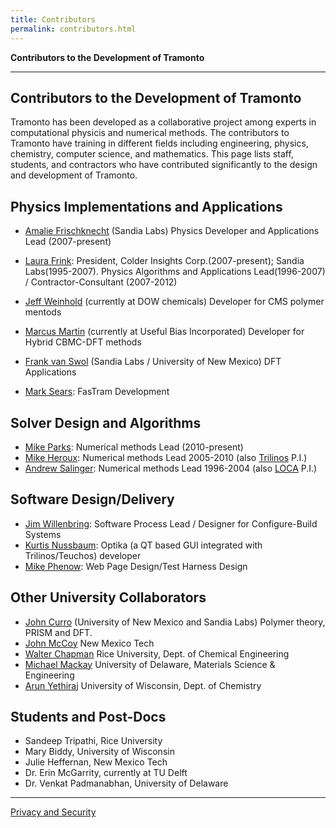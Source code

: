 ```yaml
---
title: Contributors
permalink: contributors.html
---
```


**Contributors to the Development of Tramonto**

***

## Contributors to the Development of Tramonto

Tramonto has been developed as a collaborative project among experts in computational physicis and numerical methods. The contributors to Tramonto have training in different fields including engineering, physics, chemistry, computer science, and mathematics. This page lists staff, students, and contractors who have contributed significantly to the design and development of Tramonto.

## Physics Implementations and Applications

*   [Amalie Frischknecht](mailto:alfrisc@sandia.gov) (Sandia Labs) Physics Developer and Applications Lead (2007-present)
*   [Laura Frink](mailto:ljdfrink@gmail.com): President, Colder Insights Corp.(2007-present); Sandia Labs(1995-2007).
    Physics Algorithms and Applications Lead(1996-2007) / Contractor-Consultant (2007-2012)

*   [Jeff Weinhold](mailto:JWeinhold@dow.com) (currently at DOW chemicals) Developer for CMS polymer mentods
*   [Marcus Martin](mailto:marcus_martin@users.sourceforge.net) (currently at Useful Bias Incorporated) Developer for Hybrid CBMC-DFT methods
*   [Frank van Swol](mailto:fbvansw@sandia.gov) (Sandia Labs / University of New Mexico) DFT Applications
*   [Mark Sears](mailto:mpsears@sandia.gov): FasTram Development

## Solver Design and Algorithms

*   [Mike Parks](mailto:mlparks@sandia.gov): Numerical methods Lead (2010-present)
*   [Mike Heroux](mailto:maherou@sandia.gov): Numerical methods Lead 2005-2010 (also [Trilinos](http://trilinos.sandia.gov) P.I.)
*   [Andrew Salinger](mailto:agsalin@sandia.gov): Numerical methods Lead 1996-2004 (also [LOCA](http://software.sandia.gov/nox) P.I.)

## Software Design/Delivery

*   [Jim Willenbring](mailto:jmwille@sandia.gov): Software Process Lead / Designer for Configure-Build Systems
*   [Kurtis Nussbaum](mailto:@sandia.gov): Optika (a QT based GUI integrated with Trilinos/Teuchos) developer
*   [Mike Phenow](mailto:mnpheno@sandia.gov): Web Page Design/Test Harness Design

## Other University Collaborators

*   [John Curro](mailto:jgcurro@unm.edu) (University of New Mexico and Sandia Labs) Polymer theory, PRISM and DFT.
*   [John McCoy](http://infohost.nmt.edu/~cheme/ChE%20Faculty/mccoy.htm) New Mexico Tech
*   [Walter Chapman](http://www.ruf.rice.edu/~che/faculty/chapman/chapman.html) Rice University, Dept. of Chemical Engineering
*   [Michael Mackay](http://www.mseg.udel.edu/research_faculty.html?fnid=72) University of Delaware, Materials Science & Engineering
*   [Arun Yethiraj](mailto:yethiraj@chem.wisc.edu) University of Wisconsin, Dept. of Chemistry

## Students and Post-Docs

*   <a>Sandeep Tripathi,</a> Rice University
*   <a>Mary Biddy,</a> University of Wisconsin
*   <a>Julie Heffernan,</a> New Mexico Tech
*   <a>Dr. Erin McGarrity,</a> currently at TU Delft
*   <a>Dr. Venkat Padmanabhan,</a> University of Delaware  
  
***

<a href="http://www.sandia.gov/general/privacy-security/index.html">Privacy and Security</a>    